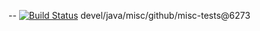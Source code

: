 --
[![Build Status](https://travis-ci.org/jjYBdx4IL/misc-tests.png?branch=master)](https://travis-ci.org/jjYBdx4IL/misc-tests)
devel/java/misc/github/misc-tests@6273
